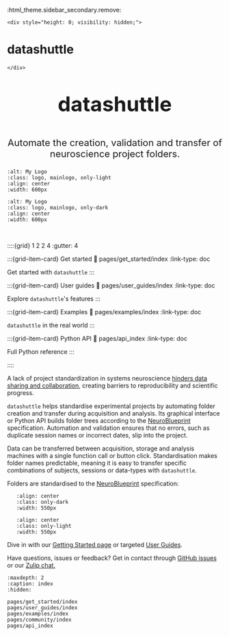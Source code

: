 :html_theme.sidebar_secondary.remove:

```{raw} html
<div style="height: 0; visibility: hidden;">
```

# datashuttle

```{raw} html
</div>
```

<p style="text-align: center; font-size: 48px;"><b>datashuttle</b></p>
<p style="text-align: center; font-size: 22px;">Automate the creation, validation and transfer of neuroscience project folders.</p>

```{image} _static/datashuttle-overview-light.png
:alt: My Logo
:class: logo, mainlogo, only-light
:align: center
:width: 600px
```
```{image} _static/datashuttle-overview-dark.png
:alt: My Logo
:class: logo, mainlogo, only-dark
:align: center
:width: 600px
```
<br>


::::{grid} 1 2 2 4
:gutter: 4


:::{grid-item-card} Get started
:link: pages/get_started/index
:link-type: doc

Get started with ``datashuttle``
:::


:::{grid-item-card} User guides
:link: pages/user_guides/index
:link-type: doc

Explore ``datashuttle``'s features
:::

:::{grid-item-card} Examples
:link: pages/examples/index
:link-type: doc

``datashuttle`` in the real world
:::

:::{grid-item-card} Python API
:link: pages/api_index
:link-type: doc

Full Python reference
:::

::::

A lack of project standardization in systems neuroscience
[hinders data sharing and collaboration](https://neuroinformatics.dev/blog/neuroblueprint.html),
creating barriers to reproducibility and scientific progress.

``datashuttle`` helps standardise experimental
projects by automating folder creation and transfer
during acquisition and analysis. Its graphical interface or Python API builds
folder trees according to the [NeuroBlueprint](https://neuroblueprint.neuroinformatics.dev)
specification. Automation and validation ensures that no errors, such as duplicate session
names or incorrect dates, slip into the project.

Data can be transferred between acquisition, storage and analysis
machines with a single function call or button click. Standardisation makes
folder names predictable, meaning it is easy to transfer specific combinations
of subjects, sessions or data-types with ``datashuttle``.

Folders are standardised to the
[NeuroBlueprint](https://neuroblueprint.neuroinformatics.dev) specification:

```{image} /_static/NeuroBlueprint_project_tree_dark.png
   :align: center
   :class: only-dark
   :width: 550px
```
```{image} /_static/NeuroBlueprint_project_tree_light.png
   :align: center
   :class: only-light
   :width: 550px
```

Dive in with our [Getting Started page](pages/get_started/index)
or targeted [User Guides](pages/user_guides/index).

Have questions, issues or feedback? Get in contact through
[GitHub issues](https://github.com/neuroinformatics-unit/datashuttle/issues)
or our
[Zulip chat.](https://neuroinformatics.zulipchat.com/#narrow/stream/405999-DataShuttle)

```{toctree}
:maxdepth: 2
:caption: index
:hidden:

pages/get_started/index
pages/user_guides/index
pages/examples/index
pages/community/index
pages/api_index
```
